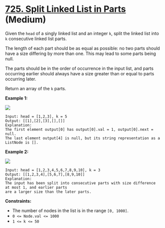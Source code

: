 # [725. Split Linked List in Parts][link] (Medium)

[link]: https://leetcode.com/problems/split-linked-list-in-parts/

Given the `head` of a singly linked list and an integer `k`, split the linked list into `k`
consecutive linked list parts.

The length of each part should be as equal as possible: no two parts should have a size differing by
more than one. This may lead to some parts being null.

The parts should be in the order of occurrence in the input list, and parts occurring earlier should
always have a size greater than or equal to parts occurring later.

Return an array of the  `k` parts.

**Example 1:**

![](https://assets.leetcode.com/uploads/2021/06/13/split1-lc.jpg)

```
Input: head = [1,2,3], k = 5
Output: [[1],[2],[3],[],[]]
Explanation:
The first element output[0] has output[0].val = 1, output[0].next = null.
The last element output[4] is null, but its string representation as a ListNode is [].
```

**Example 2:**

![](https://assets.leetcode.com/uploads/2021/06/13/split2-lc.jpg)

```
Input: head = [1,2,3,4,5,6,7,8,9,10], k = 3
Output: [[1,2,3,4],[5,6,7],[8,9,10]]
Explanation:
The input has been split into consecutive parts with size difference at most 1, and earlier parts
are a larger size than the later parts.
```

**Constraints:**

- The number of nodes in the list is in the range `[0, 1000]`.
- `0 <= Node.val <= 1000`
- `1 <= k <= 50`
